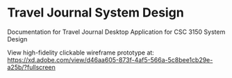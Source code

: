 # Travel Journal System Design
Documentation for Travel Journal Desktop Application for CSC 3150 System Design

View high-fidelity clickable wireframe prototype at:
https://xd.adobe.com/view/d46aa605-873f-4af5-566a-5c8bee1cb29e-a25b/?fullscreen
